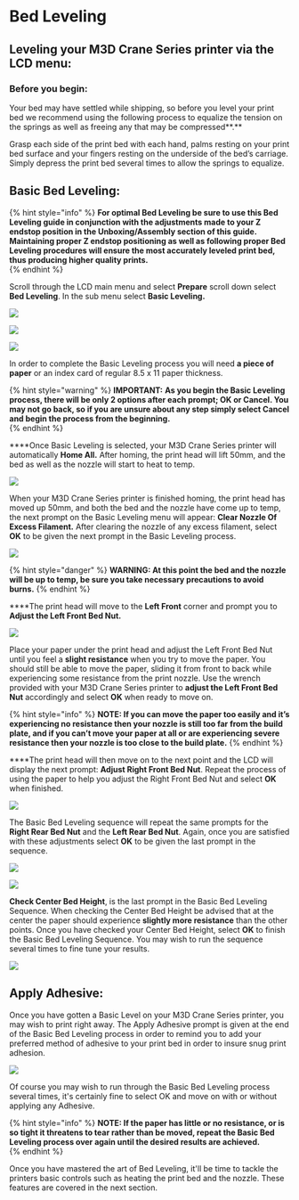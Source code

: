 # Bed Leveling

## **Leveling your M3D Crane Series printer via the LCD menu:**

### **Before you begin:**

Your bed may have settled while shipping, so before you level your print bed we recommend using the following process to equalize the tension on the springs as well as freeing any that may be compressed**.**

Grasp each side of the print bed with each hand, palms resting on your print bed surface and your fingers resting on the underside of the bed’s carriage. Simply depress the print bed several times to allow the springs to equalize.

## **Basic Bed Leveling:**

{% hint style="info" %}
**For optimal Bed Leveling be sure to use this Bed Leveling guide in conjunction with the adjustments made to your Z endstop position in the Unboxing/Assembly section of this guide. Maintaining proper Z endstop positioning as well as following proper Bed Leveling procedures will ensure the most accurately leveled print bed, thus producing higher quality prints.**   
{% endhint %}

Scroll through the LCD main menu and select **Prepare** scroll down select **Bed Leveling**. In the sub menu select **Basic Leveling.**  

![](../.gitbook/assets/bedlevel1%20%281%29.png)

![](../.gitbook/assets/bedlevel2.png)

![](../.gitbook/assets/bedlevel3.png)

In order to complete the Basic Leveling process you will need **a piece of paper** or an index card of regular 8.5 x 11 paper thickness.

{% hint style="warning" %}
**IMPORTANT:** **As you begin the Basic Leveling process, there will be only 2 options after each prompt; OK or Cancel. You may not go back, so if you are unsure about any step simply select Cancel and begin the process from the beginning.**  
{% endhint %}

  
****Once Basic Leveling is selected, your M3D Crane Series printer will automatically **Home All.** After homing, the print head will lift 50mm, and the bed as well as the nozzle will start to heat to temp.

![](../.gitbook/assets/bedlevel4.png)

When your M3D Crane Series printer is finished homing, the print head has moved up 50mm, and both the bed and the nozzle have come up to temp, the next prompt on the Basic Leveling menu will appear: **Clear Nozzle Of Excess Filament.**  After clearing the nozzle of any excess filament, select **OK** to be given the next prompt in the Basic Leveling process.

![](../.gitbook/assets/bedlevel5.jpg)

{% hint style="danger" %}
**WARNING: At this point the bed and the nozzle will be up to temp, be sure you take necessary precautions to avoid burns.**
{% endhint %}

  
****The print head will move to the **Left Front** corner and prompt you to **Adjust the Left Front Bed Nut.**

![](../.gitbook/assets/bedlevel7.jpg)

Place your paper under the print head and adjust the Left Front Bed Nut until you feel a **slight resistance** when you try to move the paper. You should still be able to move the paper, sliding it from front to back while experiencing some resistance from the print nozzle. Use the wrench provided with your M3D Crane Series printer to **adjust the Left Front Bed Nut** accordingly and select **OK** when ready to move on.

{% hint style="info" %}
**NOTE: If you can move the paper too easily and it’s experiencing no resistance then your nozzle is still too far from the build plate, and if you can’t move your paper at all or are experiencing severe resistance then your nozzle is too close to the build plate.**
{% endhint %}

  
****The print head will then move on to the next point and the LCD will display the next prompt: **Adjust Right Front Bed Nut**. Repeat the process of using the paper to help you adjust the Right Front Bed Nut and select **OK** when finished.

![](../.gitbook/assets/bedlevel6.jpg)

The Basic Bed Leveling sequence will repeat the same prompts for the **Right Rear Bed Nut** and the **Left Rear Bed Nut**. Again, once you are satisfied with these adjustments select **OK** to be given the last prompt in the sequence.  

![](../.gitbook/assets/bedlevel8.jpg)

![](../.gitbook/assets/bedlevel9.png)

**Check Center Bed Height**, is the last prompt in the Basic Bed Leveling Sequence. When checking the Center Bed Height be advised that at the center the paper should experience **slightly more resistance** than the other points. Once you have checked your Center Bed Height, select **OK** to finish the Basic Bed Leveling Sequence. You may wish to run the sequence several times to fine tune your results.

![](../.gitbook/assets/bedlevel10.jpg)

## **Apply Adhesive:**

Once you have gotten a Basic Level on your M3D Crane Series printer, you may wish to print right away. The Apply Adhesive prompt is given at the end of the Basic Bed Leveling process in order to remind you to add your preferred method of adhesive to your print bed in order to insure snug print adhesion.  

![](../.gitbook/assets/bedlevel11.jpg)

Of course  you may wish to run through the Basic Bed Leveling process several times, it's certainly fine to select OK and move on with or without applying any Adhesive.  

{% hint style="info" %}
**NOTE: If the paper has little or no resistance, or is so tight it threatens to tear rather than be moved, repeat the Basic Bed Leveling process over again until the desired results are achieved.**   
{% endhint %}

Once you have mastered the art of Bed Leveling, it'll be time to tackle the printers basic controls such as heating the print bed and the nozzle. These features are covered in the next section. 

